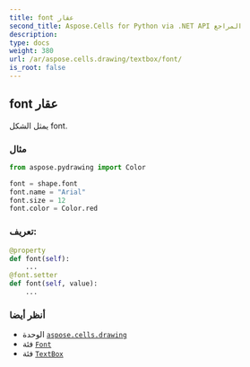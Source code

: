 ```yaml
---
title: font عقار
second_title: Aspose.Cells for Python via .NET API المراجع
description:
type: docs
weight: 380
url: /ar/aspose.cells.drawing/textbox/font/
is_root: false
---
```

##  font عقار

يمثل الشكل font.

###  مثال

```python
from aspose.pydrawing import Color

font = shape.font
font.name = "Arial"
font.size = 12
font.color = Color.red

```
###  تعريف:
```python
@property
def font(self):
    ...
@font.setter
def font(self, value):
    ...
```

###  أنظر أيضا
* الوحدة [`aspose.cells.drawing`](../../)
* فئة [`Font`](/cells/python-net/ar/aspose.cells/font)
* فئة [`TextBox`](/cells/python-net/ar/aspose.cells.drawing/textbox)
